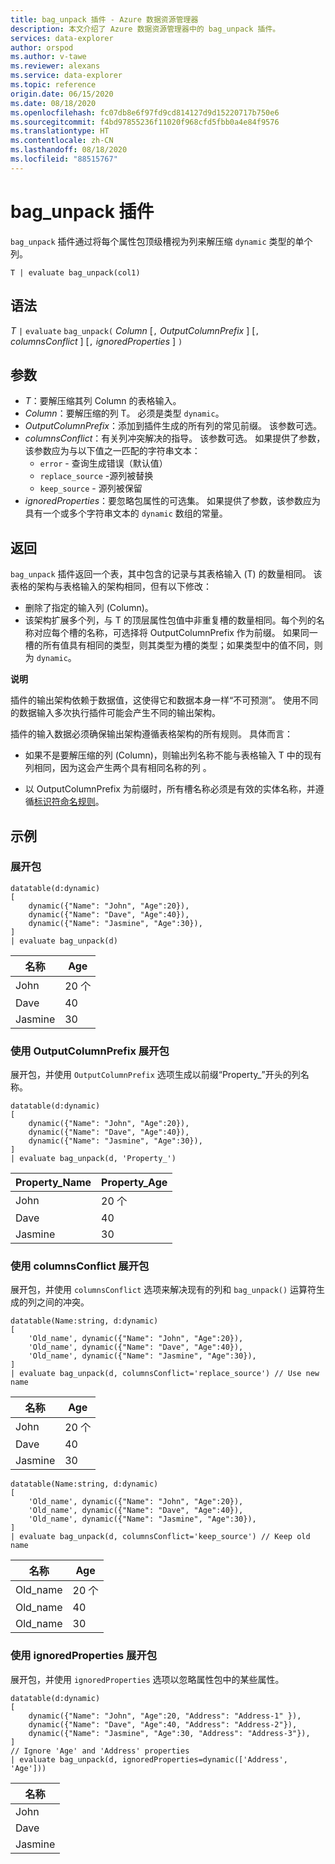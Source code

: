 ```yaml
---
title: bag_unpack 插件 - Azure 数据资源管理器
description: 本文介绍了 Azure 数据资源管理器中的 bag_unpack 插件。
services: data-explorer
author: orspod
ms.author: v-tawe
ms.reviewer: alexans
ms.service: data-explorer
ms.topic: reference
origin.date: 06/15/2020
ms.date: 08/18/2020
ms.openlocfilehash: fc07db8e6f97fd9cd814127d9d15220717b750e6
ms.sourcegitcommit: f4bd97855236f11020f968cfd5fbb0a4e84f9576
ms.translationtype: HT
ms.contentlocale: zh-CN
ms.lasthandoff: 08/18/2020
ms.locfileid: "88515767"
---
```

# <a name="bag_unpack-plugin"></a>bag_unpack 插件

`bag_unpack` 插件通过将每个属性包顶级槽视为列来解压缩 `dynamic` 类型的单个列。

    T | evaluate bag_unpack(col1)

## <a name="syntax"></a>语法

*T* `|` `evaluate` `bag_unpack(` *Column* [`,` *OutputColumnPrefix* ] [`,` *columnsConflict* ] [`,` *ignoredProperties* ] `)`

## <a name="arguments"></a>参数

* *T*：要解压缩其列 Column 的表格输入。
* *Column*：要解压缩的列 T。 必须是类型 `dynamic`。
* *OutputColumnPrefix*：添加到插件生成的所有列的常见前缀。 该参数可选。
* *columnsConflict*：有关列冲突解决的指导。 该参数可选。 如果提供了参数，该参数应为与以下值之一匹配的字符串文本：
    - `error` - 查询生成错误（默认值）
    - `replace_source` -源列被替换
    - `keep_source` - 源列被保留
* *ignoredProperties*：要忽略包属性的可选集。 如果提供了参数，该参数应为具有一个或多个字符串文本的 `dynamic` 数组的常量。

## <a name="returns"></a>返回

`bag_unpack` 插件返回一个表，其中包含的记录与其表格输入 (T) 的数量相同。 该表格的架构与表格输入的架构相同，但有以下修改：

* 删除了指定的输入列 (Column)。
* 该架构扩展多个列，与 T 的顶层属性包值中非重复槽的数量相同。每个列的名称对应每个槽的名称，可选择将 OutputColumnPrefix 作为前缀。 如果同一槽的所有值具有相同的类型，则其类型为槽的类型；如果类型中的值不同，则为 `dynamic`。

**说明**

插件的输出架构依赖于数据值，这使得它和数据本身一样“不可预测”。 使用不同的数据输入多次执行插件可能会产生不同的输出架构。

插件的输入数据必须确保输出架构遵循表格架构的所有规则。 具体而言：

* 如果不是要解压缩的列 (Column)，则输出列名称不能与表格输入 T 中的现有列相同，因为这会产生两个具有相同名称的列 。

* 以 OutputColumnPrefix 为前缀时，所有槽名称必须是有效的实体名称，并遵循[标识符命名规则](./schema-entities/entity-names.md#identifier-naming-rules)。

## <a name="examples"></a>示例

### <a name="expand-a-bag"></a>展开包


<!-- csl: https://help.kusto.chinacloudapi.cn/Samples -->
```kusto
datatable(d:dynamic)
[
    dynamic({"Name": "John", "Age":20}),
    dynamic({"Name": "Dave", "Age":40}),
    dynamic({"Name": "Jasmine", "Age":30}),
]
| evaluate bag_unpack(d)
```

|名称  |Age|
|------|---|
|John  |20 个 |
|Dave  |40 |
|Jasmine|30 |


### <a name="expand-a-bag-with-outputcolumnprefix"></a>使用 OutputColumnPrefix 展开包

展开包，并使用 `OutputColumnPrefix` 选项生成以前缀“Property_”开头的列名称。

<!-- csl: https://help.kusto.chinacloudapi.cn/Samples -->
```kusto
datatable(d:dynamic)
[
    dynamic({"Name": "John", "Age":20}),
    dynamic({"Name": "Dave", "Age":40}),
    dynamic({"Name": "Jasmine", "Age":30}),
]
| evaluate bag_unpack(d, 'Property_')
```

|Property_Name|Property_Age|
|---|---|
|John|20 个|
|Dave|40|
|Jasmine|30|

### <a name="expand-a-bag-with-columnsconflict"></a>使用 columnsConflict 展开包

展开包，并使用 `columnsConflict` 选项来解决现有的列和 `bag_unpack()` 运算符生成的列之间的冲突。

<!-- csl: https://help.kusto.chinacloudapi.cn/Samples -->
```kusto
datatable(Name:string, d:dynamic)
[
    'Old_name', dynamic({"Name": "John", "Age":20}),
    'Old_name', dynamic({"Name": "Dave", "Age":40}),
    'Old_name', dynamic({"Name": "Jasmine", "Age":30}),
]
| evaluate bag_unpack(d, columnsConflict='replace_source') // Use new name
```

|名称|Age|
|---|---|
|John|20 个|
|Dave|40|
|Jasmine|30|

<!-- csl: https://help.kusto.chinacloudapi.cn/Samples -->
```kusto
datatable(Name:string, d:dynamic)
[
    'Old_name', dynamic({"Name": "John", "Age":20}),
    'Old_name', dynamic({"Name": "Dave", "Age":40}),
    'Old_name', dynamic({"Name": "Jasmine", "Age":30}),
]
| evaluate bag_unpack(d, columnsConflict='keep_source') // Keep old name
```

|名称|Age|
|---|---|
|Old_name|20 个|
|Old_name|40|
|Old_name|30|

### <a name="expand-a-bag-with-ignoredproperties"></a>使用 ignoredProperties 展开包

展开包，并使用 `ignoredProperties` 选项以忽略属性包中的某些属性。

<!-- csl: https://help.kusto.chinacloudapi.cn/Samples -->
```kusto
datatable(d:dynamic)
[
    dynamic({"Name": "John", "Age":20, "Address": "Address-1" }),
    dynamic({"Name": "Dave", "Age":40, "Address": "Address-2"}),
    dynamic({"Name": "Jasmine", "Age":30, "Address": "Address-3"}),
]
// Ignore 'Age' and 'Address' properties
| evaluate bag_unpack(d, ignoredProperties=dynamic(['Address', 'Age']))
```

|名称|
|---|
|John|
|Dave|
|Jasmine|
